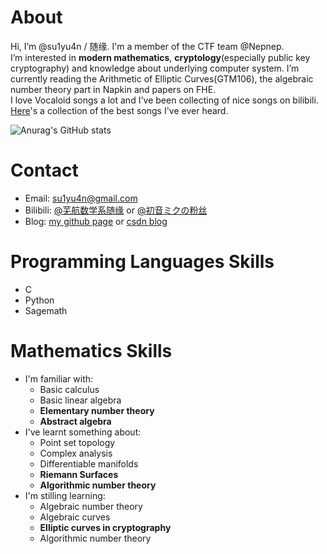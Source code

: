 # About
Hi, I’m @su1yu4n / 随缘. I'm a member of the CTF team @Nepnep. \
I’m interested in **modern mathematics**, **cryptology**(especially public key cryptography) and knowledge about underlying computer system. 
I’m currently reading the Arithmetic of Elliptic Curves(GTM106), the algebraic number theory part in Napkin and papers on FHE. \
I love Vocaloid songs a lot and I've been collecting of nice songs on bilibili. [Here](https://space.bilibili.com/486203906/favlist?fid=1416101706)'s a collection of the best songs I've ever heard. 
<!--- - 💞️ I’m looking to collaborate on ... --->

![Anurag's GitHub stats](https://github-readme-stats.vercel.app/api?username=su1yu4n&count_private=true&theme=cobalt&show_icons=true)

# Contact 
- Email: su1yu4n@gmail.com
- Bilibili: [@芜航数学系随缘](https://space.bilibili.com/5896804) or [@初音ミクの粉丝](https://space.bilibili.com/486203906)
- Blog: [my github page](su1yu4n.github.io) or [csdn blog](blog.csdn.net/qq_42667481)

# Programming Languages Skills
- C
- Python
- Sagemath

# Mathematics Skills
- I'm familiar with:
  - Basic calculus
  - Basic linear algebra
  - **Elementary number theory**
  - **Abstract algebra**
- I've learnt something about: 
  - Point set topology
  - Complex analysis
  - Differentiable manifolds
  - **Riemann Surfaces**
  - **Algorithmic number theory** 
- I'm stilling learning:
  - Algebraic number theory
  - Algebraic curves
  - **Elliptic curves in cryptography**
  - Algorithmic number theory 


<!---
su1yu4n/su1yu4n is a ✨ special ✨ repository because its `README.md` (this file) appears on your GitHub profile.
You can click the Preview link to take a look at your changes.
--->
